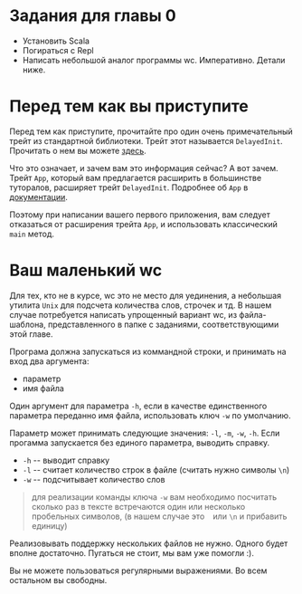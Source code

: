 Задания для главы 0
===================

  - Установить Scala
  - Погираться с Repl
  - Написать небольшой аналог программы wc. Императивно. Детали ниже.


Перед тем как вы приступите
===========================
Перед тем как приступите, прочитайте про один очень примечательный
трейт из стандартной библиотеки. Трейт этот называется `DelayedInit`.
Прочитать о нем вы можете [здесь][delayed-init].

Что это означает, и зачем вам это информация сейчас? А вот зачем.
Трейт `App`, который вам предлагается расширить в большинстве туторалов,
расширяет трейт `DelayedInit`. Подробнее об `App` в
[документации][app-doc].

Поэтому при написании вашего первого приложения, вам следует отказаться
от расширения трейта `App`, и использовать классический `main` метод.


Ваш маленький wc
================
Для тех, кто не в курсе, wc это не место для уединения, а небольшая
утилита `Unix` для подсчета количества слов, строчек и тд.
В нашем случае потребуется написать упрощенный вариант wc, из файла-
шаблона, представленного в папке с заданиями, соответствующими этой
главе.

Програма должна запускаться из коммандной строки, и принимать на вход
два аргумента:

 - параметр
 - имя файла

Один аргумент для параметра `-h`, если в качестве единственного
параметра переданно имя файла, использовать ключ `-w` по умолчанию.

Параметр может принимать следующие значения: `-l`, `-m`, `-w`, `-h`.
Если прогамма запускается без единого параметра, выводить справку.

 * `-h` -- выводит справку
 * `-l` -- считает количество строк в файле (считать нужно символы `\n`)
 * `-w` -- подсчитывает количество слов

> для реализации команды ключа `-w` вам необходимо посчитать сколько
раз в тексте встречаются один или несколько пробельных символов, (в
нашем случае это ` ` или `\n` и прибавить единицу)

Реализовывать поддержку нескольких файлов не нужно. Одного будет вполне
достаточно. Пугаться не стоит, мы вам уже помогли :).

Вы не можете пользоваться регулярными выражениями. Во всем остальном
вы свободны.

[app-doc]: http://www.scala-lang.org/api/current/scala/App.html
[delayed-init]: http://www.scala-lang.org/api/current/scala/DelayedInit.html

